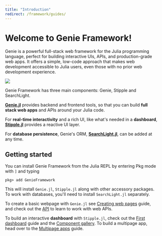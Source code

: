 ```yaml
---
title: "Introduction"
redirect: /framework/guides/
---
```


# Welcome to Genie Framework!

Genie is a powerful full-stack web framework for the Julia programming language, perfect for building interactive UIs, APIs, and production-grade web apps. It offers a simple, low-code approach that makes web development accessible to Julia users, even those with no prior web development experience.


<img src="/assets/docs/guides/intro/framework.png">

Genie Framework has three main components: Genie, Stipple and SearchLight.

**[Genie.jl](/framework/genie.jl/docs/)** provides backend and frontend tools, so that you can build **full stack web apps** and APIs around your Julia code.

For **real-time interactivity** and a rich UI, like what's needed in a **dashboard**, **[Stipple.jl](/framework/stipple.jl/docs/)** provides a reactive UI layer.

For **database persistence**, Genie's ORM, **[SearchLight.jl](/framework/searchlight.jl)**, can be added at any time.



## Getting started

You can install Genie Framework from the Julia REPL by entering Pkg mode with `]` and typing 

```julia-repl
pkg> add GenieFramework
```
This will install `Genie.jl`, `Stipple.jl` along with other accessory packages. To work with databases, you'll need to install `SearchLight.jl` separately.

To create a basic webpage  with `Genie.jl`  see [Creating web pages](/framework/genie.jl/guides/creating-web-pages) guide, and check out the [API](/docs/guides/creating-an-api) to learn to work with web APIs.

To build an interactive **dashboard** with `Stipple.jl`, check out the [First dashboard](/framework/stipple.jl/guides/first-dashboard) guide and the [Component gallery](/framework/stipple.jl/docs/component-gallery). To build a multipage app, head over to the [Multipage apps](/docs/guides/multipage-apps) guide.

